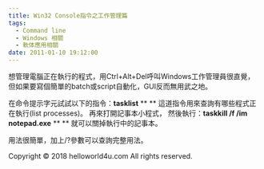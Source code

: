 ```yaml
---
title: Win32 Console指令之工作管理篇
tags:
  - Command line
  - Windows 相關
  - 軟体應用相關
date: 2011-01-10 19:12:00
---
```


想管理電腦正在執行的程式，用Ctrl+Alt+Del呼叫Windows工作管理員很直覺，但如果要寫個簡單的batch或script自動化，GUI反而無用武之地。

在命令提示字元試試以下的指令：**tasklist**
**
**
這道指令用來查詢有哪些程式正在執行(list processes)。
再來打開記事本小程式，
然後執行：**taskkill /f /im notepad.exe**
**
**
就可以關掉執行中的記事本。

用法很簡單，加上/?參數可以查詢完整用法。<div class="blogger-post-footer">Copyright © 2018 helloworld4u.com All rights reserved.</div>